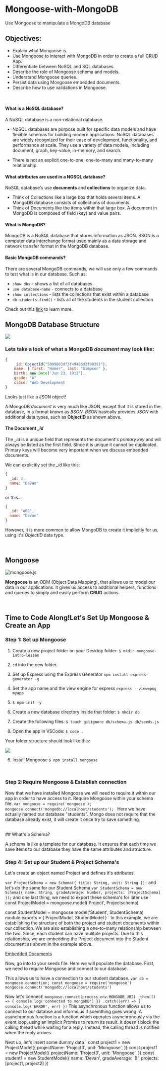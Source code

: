 # Mongoose-with-MongoDB
Use Mongoose to manipulate a MongoDB database

## Objectives:
- Explain what Mongoose is.
- Use Mongoose to interact with MongoDB in order to create a full CRUD App. 
- Differentiate between NoSQL and SQL databases.
- Describe the role of Mongoose schema and models.
- Understand Mongoose queries.
- Persist data using Mongoose embedded documents.
- Describe how to use validations in Mongoose.

<br />


#### What is a NoSQL database?

A NoSQL database is a non-relational database.

* NoSQL databases are purpose built for specific data models and have flexible schemas for building modern applications. NoSQL databases are widely recognized for their ease of development, functionality, and performance at scale. They use a variety of data models, including document, graph, key-value, in-memory, and search.

* There is not an explicit one-to-one, one-to-many and many-to-many relationship.

#### What attributes are used in a NOSQL database?

NoSQL database's use **documents** and **collections** to organize data.

* Think of Collections like a large box that holds several items. A MongoDB database consists of collections of documents.
* Think of Documents like the items within that large box. A document in MongoDB is composed of field (key) and value pairs.


#### What is MongoDB?

MongoDB is a NoSQL database that stores information as JSON.
BSON is a computer data interchange format used mainly as a data storage and network transfer format in the MongoDB database. 

#### Basic MongoDB commands?
There are several MongoDB commands, we will use only a few commands to test what is in our database. Such as:

* `show dbs` - shows a list of all databases
* `use database-name` - connects to a database
* `show collections` - lists the collections that exist within a database
* `db.students.find()` - lists all of the students in the student collection

Check out this [link](https://docs.mongodb.com/manual/reference/command/) to learn more. 

## MongoDB Database Structure

![](https://i.imgur.com/ZAQOhhY.png)

### Lets take a look of what a MongoDB _document_ may look like:

```js
{
    _id: ObjectId("5099803df3f4948bd2f98391"),
    name: { first: "Homer", last: "Simpson" },
    birth: new Date('Jun 23, 1912'),
    grade: "A"
    class: "Web Development
}
```
Looks just like a JSON object!

A MongoDB _document_ is very much like JSON, except that it is stored in the database, in a format known as _BSON. BSON_ basically provides _JSON_ with additional data types, such as __ObjectID__ as shown above.

#### The Document *_id*

The *_id* is a unique field that represents the document's _primary key_ and will always be listed as the first field. SInce it is unique it cannot be duplicated.  Primary keys will become very important when we discuss embedded documents.

We can explicitly set the *_id* like this:

```js
{
  _id: 2,
  name: "Devan"
}
```
or this...

```js
{
  _id: "ABC",
  name: "Devan"
}
```
However, it is more common to allow MongoDB to create it implicitly for us, using it's _ObjectID_ data type.

<br />

## Mongoose 

![mongoose.js](https://cdn-images-1.medium.com/max/1600/1*rchG6FrxrvUsgxnfgoq8ow.png)

**Mongoose** is an ODM (Object Data Mapping), that allows us to model our data in our applications. It gives us access to additional helpers, functions and queries to simply and easily perform **CRUD** actions.

<br />

## Time to Code Along!Let's Set Up Mongoose & Create an App 
### Step 1: Set up Mongoose

1. Create a new project folder on your Desktop folder: `$ mkdir mongoose-intro-lesson`

2. `cd` into the new folder. 

3. Set up Express using the Express Generator `npm install express-generator -g`

4. Set the app name and the view engine for express `express --view=pug myapp`

5. `$ npm init -y`

6. Create a new database directory inside that folder: `$ mkdir db`

7. Create the following files: `$ touch gitignore db/schema.js db/seeds.js` 

5. Open the app in VSCode: `$ code .`


Your folder structure should look like this:

![](https://i.imgur.com/Mc52tFo.png)

6. Install Mongoose `$ npm install mongoose`

<br />

### Step 2:Require Mongoose & Establish connection

Now that we have installed Mongoose we will need to require it within our app in order to have access to it. Require Mongoose within your schema file.
`var mongoose = require('mongoose');
mongoose.connect('mongodb://localhost/students');
`
Here we have actually named our database "students". Mongo does not require that the database already exist, it will create it once try to save something. 

<br />
 ## What's a Schema?
 
 A schema is like a template for our database. It ensures that each time we save items to our database they have the same attributes and structure.
 
 ### Step 4: Set up our Student & Project Schema's
  
  Let's create an object named Project and defines it's attributes.
  
  `
  var ProjectSchema = new Schema({
  title: String,
  unit: String
});
  `
  and let's do the same for our Student Schema
  `
 var StudentSchema = new Schema({
  name: String,
  gradeAverage: Number,
  projects: [ProjectSchema]
});
`
and one last thing, we need to export these schema's for later use
`
const ProjectModel = mongoose.model('Project', Projectschema)

const StudentModel = mongoose.model('Student', StudentSchema)
module.exports = { ProjectModel, StudentModel } 
`
In this example, we are establishing the structure of both the project and student documents within our collection. We are also establishing a one-to-many relationship between the two. Since, each student can have mulitple projects. Due to this relationship, we are embedding the Project document into the Student document as shown in the example above. 


[Embedded Documents](http://mongoosejs.com/docs/2.7.x/docs/embedded-documents.html)
<br />

Now, go into to your seeds file. Here we will populate the database. First, we need to require Mongoose and connect to our database.

This allows us to have a connection to our student database.
`
var db = mongoose.connection;
const mongoose = require('mongoose')
mongoose.connect('mongodb://localhost/students')
`

Now let's connect!
`
mongoose.connect(process.env.MONGODB_URI)
    .then(() => {
        console.log('connected to mongoDB')
    })
    .catch((err) => {
        console.log('ERROR', err)
    })
`
This asynchronous function allows us to connect to our databse and informs us if soemthing goes wrong. A asynchronous function is a function which operates asynchronously via the event loop, using an implicit Promise to return its result. It doesn't block the calling thread while waiting for a reply. Instead, the calling thread is notified when the reply arrives.

Next up, let's insert some dummy data
`
const project1 = new ProjectModel({
    projectName: 'Project3',
    unit: 'Mongoose',
})
const project1 = new ProjectModel({
    projectName: 'Project3',
    unit: 'Mongoose',
})
const student1 = new StudentModel({
   name: 'Devan',
    gradeAverage: 'B',
    projects: [project1, project2]
})
